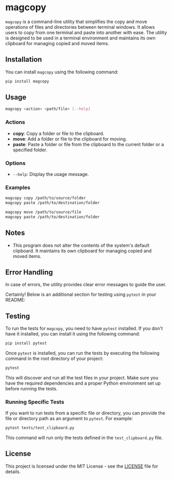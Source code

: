 # magcopy

`magcopy` is a command-line utility that simplifies the copy and move operations of files and directories between terminal windows. It allows users to copy from one terminal and paste into another with ease. The utility is designed to be used in a terminal environment and maintains its own clipboard for managing copied and moved items.

## Installation

You can install `magcopy` using the following command:

```bash
pip install magcopy
```

## Usage

```bash
magcopy <action> <path/file> [--help]
```

### Actions

- **copy**: Copy a folder or file to the clipboard.
- **move**: Add a folder or file to the clipboard for moving.
- **paste**: Paste a folder or file from the clipboard to the current folder or a specified folder.

### Options

- `--help`: Display the usage message.

### Examples

```bash
magcopy copy /path/to/source/folder
magcopy paste /path/to/destination/folder

magcopy move /path/to/source/file
magcopy paste /path/to/destination/folder
```

## Notes

- This program does not alter the contents of the system's default clipboard. It maintains its own clipboard for managing copied and moved items.

## Error Handling

In case of errors, the utility provides clear error messages to guide the user.

Certainly! Below is an additional section for testing using `pytest` in your README:

## Testing

To run the tests for `magcopy`, you need to have `pytest` installed. If you don't have it installed, you can install it using the following command:

```bash
pip install pytest
```

Once `pytest` is installed, you can run the tests by executing the following command in the root directory of your project:

```bash
pytest
```

This will discover and run all the test files in your project. Make sure you have the required dependencies and a proper Python environment set up before running the tests.

### Running Specific Tests

If you want to run tests from a specific file or directory, you can provide the file or directory path as an argument to `pytest`. For example:

```bash
pytest tests/test_clipboard.py
```

This command will run only the tests defined in the `test_clipboard.py` file.

## License

This project is licensed under the MIT License - see the [LICENSE](LICENSE) file for details.
